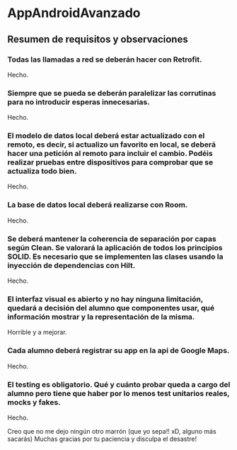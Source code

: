# AppAndroidAvanzado
## Resumen de requisitos y observaciones



  ### Todas las llamadas a red se deberán hacer con Retrofit.
  Hecho.
  
  ### Siempre que se pueda se deberán paralelizar las corrutinas para no introducir esperas innecesarias.
  Hecho.

  ### El modelo de datos local deberá estar actualizado con el remoto, es decir, si actualizo un favorito en local, se deberá hacer una petición al remoto para incluir el cambio. Podéis realizar pruebas entre dispositivos para comprobar que se actualiza todo bien.
  Hecho.
  
  ### La base de datos local deberá realizarse con Room.
  Hecho.
  
  ### Se deberá mantener la coherencia de separación por capas según Clean. Se valorará la aplicación de todos los principios SOLID. Es necesario que se implementen las clases usando la inyección de dependencias con Hilt.
  Hecho.
  
  ### El interfaz visual es abierto y no hay ninguna limitación, quedará a decisión del alumno que componentes usar, qué información mostrar y la representación de la misma.
  Horrible y a mejorar.
  
  ### Cada alumno deberá registrar su app en la api de Google Maps.
  Hecho.
  
  ### El testing es obligatorio. Qué y cuánto probar queda a cargo del alumno pero tiene que haber por lo menos test unitarios reales, mocks y fakes.
  Hecho.
  
  
 Creo que no me dejo ningún otro marrón (que yo sepa!! xD, alguno más sacarás)
 Muchas gracias por tu paciencia y disculpa el desastre!
